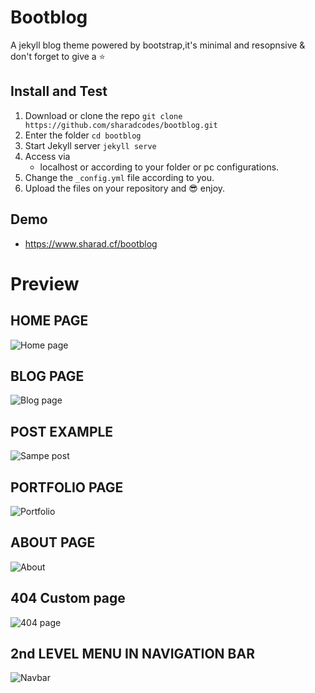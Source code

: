 # Bootblog
A jekyll blog theme powered by bootstrap,it's minimal and resopnsive & don't forget to give a :star:

## Install and Test

1. Download or clone the repo
   `git clone https://github.com/sharadcodes/bootblog.git`
2. Enter the folder
   `cd bootblog`
3. Start Jekyll server
   `jekyll serve`
4. Access via
   * localhost or according to your folder or pc configurations.
5. Change the `_config.yml` file according to you.
6. Upload the files on your repository and :sunglasses: enjoy.

## Demo

- https://www.sharad.cf/bootblog

# Preview

## HOME PAGE
![Home page](https://github.com/sharadcodes/bootblog/raw/master/screenshots/home.png)
## BLOG PAGE
![Blog page](https://github.com/sharadcodes/bootblog/raw/master/screenshots/blog.png)
## POST EXAMPLE
![Sampe post](https://github.com/sharadcodes/bootblog/raw/master/screenshots/post.png)
## PORTFOLIO PAGE
![Portfolio](https://github.com/sharadcodes/bootblog/raw/master/screenshots/portfolio.png)
## ABOUT PAGE
![About](https://github.com/sharadcodes/bootblog/raw/master/screenshots/about.png)
## 404 Custom page
![404 page](https://github.com/sharadcodes/bootblog/raw/master/screenshots/404.png)
## 2nd LEVEL MENU IN NAVIGATION BAR
![Navbar](https://github.com/sharadcodes/bootblog/raw/master/screenshots/second-level-menu-open.png)
